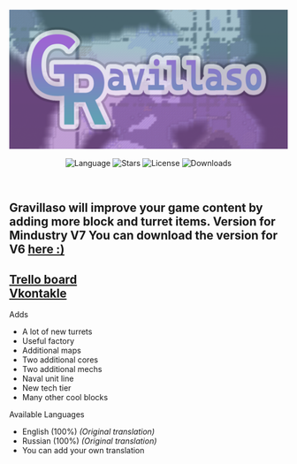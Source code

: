 <p align="center">
  <img src="https://github.com/NickName73/NickName73/blob/main/Micros/GRavillaso/v2-logo-1280x640.png?raw=true" alt="GRavillaso" width="920">
</p>
<p align="center">
  <a>
    <img alt="Language" src="https://img.shields.io/badge/MAKE ON-JAVA-orange7?style=for-the-badge&logo=java&logoColor=fff&color=e87000">
  </a>
  <a>
    <img alt="Stars" src="https://img.shields.io/github/stars/NickName73/GRavillaso?style=for-the-badge&color=ae0dd6">
  </a>
  <a>
    <img alt="License" src="https://img.shields.io/github/license/NickName73/Gravillaso?style=for-the-badge&color=0dbda5">
  </a>
  <a>
    <img alt="Downloads" src="https://img.shields.io/github/downloads/NickName73/GRavillaso/total?style=for-the-badge&color=0dd632">
  </a>
</p>

<div>
  <br>
<div>

Gravillaso will improve your game content by adding more block and turret items. Version for Mindustry V7 You can download the version for V6 [here :)](https://github.com/NickName73/Gravillaso/archive/refs/tags/1.0.1b.zip)
---
[Trello board](https://trello.com/b/wT73AZQq/gravillaso)  
[Vkontakle](https://vk.com/gravillaso)
---
Adds
* A lot of new turrets
* Useful factory
* Additional maps
* Two additional cores
* Two additional mechs
* Naval unit line
* New tech tier
* Many other cool blocks

Available Languages
* English (100%) _(Original translation)_
* Russian (100%) _(Original translation)_
* You can add your own translation
